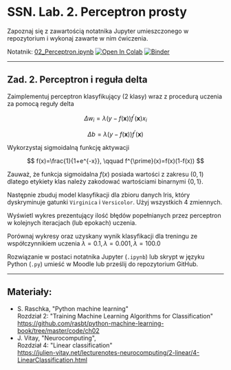 # SSN. Lab. 2. Perceptron prosty

Zapoznaj się z zawartością notatnika Jupyter umieszczonego w repozytorium  i wykonaj zawarte w nim ćwiczenia.

Notatnik: [02_Perceptron.ipynb](https://github.com/IS-UMK/REPOblob/master/02_Perceptron.ipynb
)
[![Open In Colab](https://colab.research.google.com/assets/colab-badge.svg)](https://colab.research.google.com/github/IS-UMK/ssn_23_lab_02/blob/master/02_Perceptron.ipynb
) [![Binder](https://mybinder.org/badge_logo.svg)](https://mybinder.org/v2/gh/IS-UMK/ssn_23_lab_02/master?filepath=02_Perceptron.ipynb
)

---

## Zad. 2. Perceptron i reguła delta

Zaimplementuj perceptron klasyfikujący (2 klasy) wraz z procedurą uczenia za pomocą reguły delta

$$
\Delta w_i=\lambda(y-f(\mathbf{x})) f^{\prime}(\mathbf{x}) x_i
$$

$$
\Delta b=\lambda(y-f(\mathbf{x})) f^{\prime}(\mathbf{x})
$$

Wykorzystaj sigmoidalną funkcję aktywacji 

$$
f(x)=\frac{1}{1+e^{-x}}, \qquad f^{\prime}(x)=f(x)(1-f(x))
$$

Zauważ, że funkcja sigmoidalna $f(x)$ posiada wartości z zakresu $(0,1)$ dlatego etykiety klas należy zakodować wartościami binarnymi $\{0,1\}$.

Następnie zbuduj model klasyfikacji dla zbioru danych Iris, który dyskryminuje gatunki ``Virginica`` i ``Versicolor``. Użyj wszystkich 4 zmiennych.

Wyświetl wykres prezentujący ilość błędów popełnianych przez perceptron w kolejnych iteracjach (lub epokach) uczenia.

Porównaj wykresy oraz uzyskany wynik klasyfikacji dla treningu ze współczynnikiem uczenia $\lambda = 0.1, \lambda=0.001, \lambda=100.0$


Rozwiązanie w postaci notatnika Jupyter (``.ipynb``) lub skrypt w języku Python (``.py``) umieść w Moodle lub prześlij do repozytorium GitHub.

---
## Materiały:

* S. Raschka, "Python machine learning" <br>Rozdział 2: "Training Machine Learning Algorithms for Classification" <br> https://github.com/rasbt/python-machine-learning-book/tree/master/code/ch02
* J. Vitay, "Neurocomputing", <br> Rozdział 4: "Linear classification" <br>
 https://julien-vitay.net/lecturenotes-neurocomputing/2-linear/4-LinearClassification.html





